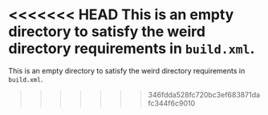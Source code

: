 <<<<<<< HEAD
This is an empty directory to satisfy the weird directory requirements in `build.xml`.
=======
This is an empty directory to satisfy the weird directory requirements in `build.xml`.
>>>>>>> 346fdda528fc720bc3ef683871dafc344f6c9010
